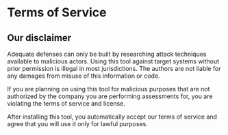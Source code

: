 # Terms of Service

## Our disclaimer

Adequate defenses can only be built by researching attack techniques available to malicious actors.
Using this tool against target systems without prior permission is illegal in most jurisdictions.
The authors are not liable for any damages from misuse of this information or code.

If you are planning on using this tool for malicious purposes that are not authorized by the company
you are performing assessments for, you are violating the terms of service and license. 

After installing this tool, you automatically accept our terms of service and agree
that you will use it only for lawful purposes.
